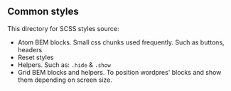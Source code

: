 ## Common styles
This directory for SCSS styles source:
- Atom BEM blocks. Small css chunks used frequently. Such as buttons, headers
- Reset styles
- Helpers. Such as: `.hide` & `.show`
- Grid BEM blocks and helpers. To position wordpres' blocks and show them depending on screen size. 
